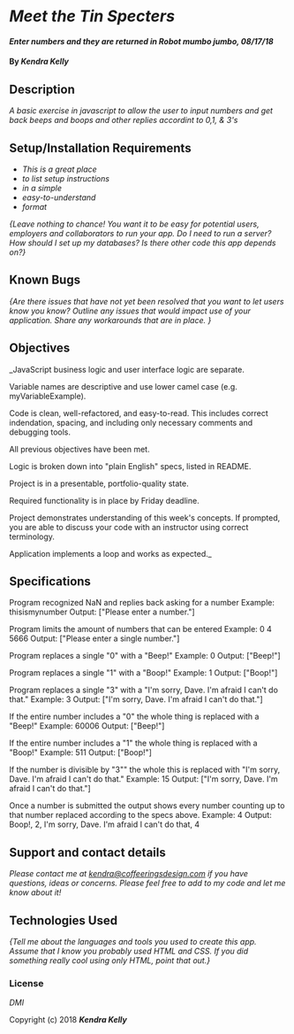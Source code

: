# _Meet the Tin Specters_

#### _Enter numbers and they are returned in Robot mumbo jumbo, 08/17/18_

#### By _**Kendra Kelly**_

## Description

_A basic exercise in javascript to allow the user to input numbers and get back beeps and boops and other replies accordint to 0,1, & 3's_

## Setup/Installation Requirements

* _This is a great place_
* _to list setup instructions_
* _in a simple_
* _easy-to-understand_
* _format_

_{Leave nothing to chance! You want it to be easy for potential users, employers and collaborators to run your app. Do I need to run a server? How should I set up my databases? Is there other code this app depends on?}_

## Known Bugs

_{Are there issues that have not yet been resolved that you want to let users know you know?  Outline any issues that would impact use of your application.  Share any workarounds that are in place. }_

## Objectives

_JavaScript business logic and user interface logic are separate.

Variable names are descriptive and use lower camel case (e.g. myVariableExample).

Code is clean, well-refactored, and easy-to-read. This includes correct indendation, spacing, and including only necessary comments and debugging tools.

All previous objectives have been met.

Logic is broken down into "plain English" specs, listed in README.

Project is in a presentable, portfolio-quality state.

Required functionality is in place by Friday deadline.

Project demonstrates understanding of this week's concepts. If prompted, you are able to discuss your code with an instructor using correct terminology.

Application implements a loop and works as expected._

## Specifications

Program recognized NaN and replies back asking for a number
Example: thisismynumber
Output: ["Please enter a number."]

Program limits the amount of numbers that can be entered
Example: 0 4 5666
Output: ["Please enter a single number."]

Program replaces a single "0" with a "Beep!"
Example: 0
Output: ["Beep!"]

Program replaces a single "1" with a "Boop!"
Example: 1
Output: ["Boop!"]

Program replaces a single "3" with a "I'm sorry, Dave. I'm afraid I can't do that."
Example: 3
Output: ["I'm sorry, Dave. I'm afraid I can't do that."]

If the entire number includes a "0" the whole thing is replaced with a "Beep!"
Example: 60006
Output: ["Beep!"]

If the entire number includes a "1" the whole thing is replaced with a "Boop!"
Example: 511
Output: ["Boop!"]

If the number is divisible by "3"" the whole this is replaced with "I'm sorry, Dave. I'm afraid I can't do that."
Example: 15
Output: ["I'm sorry, Dave. I'm afraid I can't do that."]

Once a number is submitted the output shows every number counting up to that number replaced according to the specs above.
Example: 4
Output: Boop!, 2, I'm sorry, Dave. I'm afraid I can't do that, 4

## Support and contact details

_Please contact me at kendra@coffeeringsdesign.com if you have questions, ideas or concerns.  Please feel free to add to my code and let me know about it!_

## Technologies Used

_{Tell me about the languages and tools you used to create this app. Assume that I know you probably used HTML and CSS. If you did something really cool using only HTML, point that out.}_

### License

*DMI*

Copyright (c) 2018 **_Kendra Kelly_**
